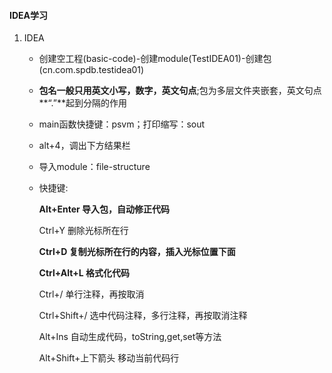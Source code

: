 #### IDEA学习

1. IDEA

   - 创建空工程(basic-code)-创建module(TestIDEA01)-创建包(cn.com.spdb.testidea01)

   - **包名一般只用英文小写，数字，英文句点**;包为多层文件夹嵌套，英文句点**“.”**起到分隔的作用

   - main函数快捷键：psvm；打印缩写：sout

   - alt+4，调出下方结果栏

   - 导入module：file-structure

   - 快捷键:

     **Alt+Enter 导入包，自动修正代码**

     Ctrl+Y       删除光标所在行

     **Ctrl+D       复制光标所在行的内容，插入光标位置下面**

     **Ctrl+Alt+L 格式化代码**

     Ctrl+/         单行注释，再按取消

     Ctrl+Shift+/     选中代码注释，多行注释，再按取消注释

     Alt+Ins        自动生成代码，toString,get,set等方法

     Alt+Shift+上下箭头   移动当前代码行

